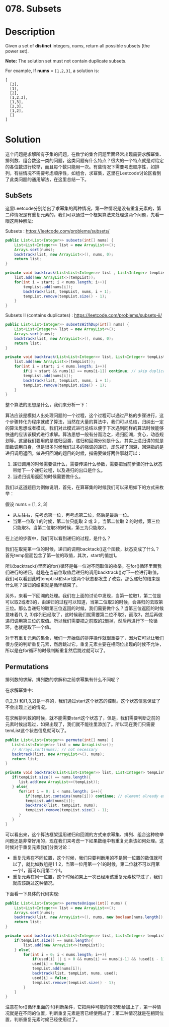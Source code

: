 # 078. Subsets

# Description

Given a set of **distinct** integers, *nums*, return all possible subsets (the power set).

**Note:** The solution set must not contain duplicate subsets.

For example,
If **nums** = `[1,2,3]`, a solution is:

```
[
  [3],
  [1],
  [2],
  [1,2,3],
  [1,3],
  [2,3],
  [1,2],
  []
]
```

# Solution

这个问题是求解所有子集的问题，在数学的集合问题里面经常出现需要求解幂集、排列数、组合数这一类的问题，这类问题有什么特点？很大的一个特点就是对给定的各位数进行枚举，而且每个数只能用一次。有些情况下需要考虑顺序性，如排列，有些情况不需要考虑顺序性，如组合，求幂集，这里在Leetcode讨论区看到了此类问题的通用解法，在这里总结一下。

## SubSets

这里Leetcode分别给出了求幂集的两种情况，第一种情况是没有重复元素的，第二种情况是有重复元素的，我们可以通过一个框架算法来处理这两个问题，先看一眼这两种解法:

Subsets : https://leetcode.com/problems/subsets/

```java
public List<List<Integer>> subsets(int[] nums) {
    List<List<Integer>> list = new ArrayList<>();
    Arrays.sort(nums);
    backtrack(list, new ArrayList<>(), nums, 0);
    return list;
}

private void backtrack(List<List<Integer>> list , List<Integer> tempList, int [] nums, int start){
    list.add(new ArrayList<>(tempList));
    for(int i = start; i < nums.length; i++){
        tempList.add(nums[i]);
        backtrack(list, tempList, nums, i + 1);
        tempList.remove(tempList.size() - 1);
    }
}
```

Subsets II (contains duplicates) : https://leetcode.com/problems/subsets-ii/

```java
public List<List<Integer>> subsetsWithDup(int[] nums) {
    List<List<Integer>> list = new ArrayList<>();
    Arrays.sort(nums);
    backtrack(list, new ArrayList<>(), nums, 0);
    return list;
}

private void backtrack(List<List<Integer>> list, List<Integer> tempList, int [] nums, int start){
    list.add(new ArrayList<>(tempList));
    for(int i = start; i < nums.length; i++){
        if(i > start && nums[i] == nums[i-1]) continue; // skip duplicates
        tempList.add(nums[i]);
        backtrack(list, tempList, nums, i + 1);
        tempList.remove(tempList.size() - 1);
    }
} 
```

整个算法的思想是什么，我们来分析一下：

算法应该是模拟人出处理问题的一个过程，这个过程可以通过严格的步骤进行，这个步骤转化为程序就成了算法，当然在大量的算法中，我们可以总结，归纳出一定的算法思想或者模式，我们对此模式进行总结以便于下次遇到同样的算法时候能够快速的应该该模式进行求解。算法思想一般有分而治之，递归回溯，贪心，动态规划等。这里我们要用的是递归回溯，递归和回溯分别是什么，其实上递归讲的就是函数调用自身，但是很多时候我们过多的强调的递归，却忽视了回溯，回溯指的是递归调用返回。做递归回溯的题目的时候，指需要做好两件事就可以：

1. 递归调用的时候需要做什么，需要传递什么参数，需要把当前步骤的什么状态带给下一个递归过程，以及递归的出口是什么。
2. 当递归调用返回的时候需要做什么。

我们以这道题目为例做说明，首先，在算幂集的时候我们可以采用如下的方式来枚举：

假设 nums = [1, 2, 3]

- 从左往右，先考虑第一位，再考虑第二位，然后是最后一位。
- 当第一位取 1 的时候，第二位只能取 2 或 3 ，当第二位取 2 的时候，第三位只能取3。当第二位取3的时候，第三为只能取2。

在上述的步骤中，我们可以看到递归的过程，是什么？

我们在取完第一位的时候，递归的调用backtack()这个函数，状态变成了什么？首先temp里面包含了第一位的取值，其次，start的值加1。

所以backtrack()里面的for()循环是每一位对不同取值的枚举。在for()循环里面我们进行的递归，就是在当前位取值后递归的调用backtrack()对下一位进行取值，我们可以看到此时tempList和start这两个状态都发生了改变。那么递归的结束是什么呢？递归的结束就是循环结束了。

另外，来看一下回溯的处理。我们在上面的讨论中发现，当第一位取1，第二位是可以取2或者3的，由递归的过程可以知道，当第二位取2的时候，会递归的去取第三位。那么当递归的取第三位返回的时候，我们需要做什么？当第三位返回的时候意味着(1, 2, 3)序列已经取了，这时候我们就需要第二位不取2，而取3，然后再做递归调用第三位的取值。所以我们需要把之前取的2删掉，然后再进行下一轮循环，也就是取下一个值。

对于有重复元素的集合，我们一开始做的排序操作就很重要了，因为它可以让我们很方便的判断重复元素，然后跳过它。重复元素主要在相同位出现的时候不允许，所以是在for循环的时候判断重复然后跳过就可以了。

## Permutations

排列数的求解，排列数的求解和之前求幂集有什么不同呢？

在求解幂集中:

(1,2,3) 和(1,3,2)是一样的，我们通过start这个状态的控制。这个状态信息保证了不会出现上述的情况。

在求解排列数的时候，就不能需要start这个状态了，但是，我们需要判断之前的元素时候出现过，如果出现了，我们就不能往里添加了。所以现在我们只需要temList这个状态信息就可以了。

```java
public List<List<Integer>> permute(int[] nums) {
   List<List<Integer>> list = new ArrayList<>();
   // Arrays.sort(nums); // not necessary
   backtrack(list, new ArrayList<>(), nums);
   return list;
}

private void backtrack(List<List<Integer>> list, List<Integer> tempList, int [] nums){
   if(tempList.size() == nums.length){
      list.add(new ArrayList<>(tempList));
   } else{
      for(int i = 0; i < nums.length; i++){ 
         if(tempList.contains(nums[i])) continue; // element already exists, skip
         tempList.add(nums[i]);
         backtrack(list, tempList, nums);
         tempList.remove(tempList.size() - 1);
      }
   }
} 
```

可以看出来，这个算法框架运用递归和回溯的方式来求幂集、排列、组合这种枚举问题还是非常好用的，现在我们来考虑一下如果数组中有重复元素该如何处理。这时候对于重复元素我们分类讨论：

- 重复元素在不同位置，这个时候，我们只要判断用的不是同一位置的数值就可以了，就比如数组是1 1 2，当第一位用第一个1的时候，第二位就不可以用第一个1，而可以用第二个1。
- 重复元素在同一位置，这个时候如果上一次已经用该重复元素枚举过了，我们就应该跳过这种情况。

下面看一下具体的代码实现:

```java
public List<List<Integer>> permuteUnique(int[] nums) {
    List<List<Integer>> list = new ArrayList<>();
    Arrays.sort(nums);
    backtrack(list, new ArrayList<>(), nums, new boolean[nums.length]);
    return list;
}

private void backtrack(List<List<Integer>> list, List<Integer> tempList, int [] nums, boolean [] used){
    if(tempList.size() == nums.length){
        list.add(new ArrayList<>(tempList));
    } else{
        for(int i = 0; i < nums.length; i++){
            if(used[i] || i > 0 && nums[i] == nums[i-1] && !used[i - 1]) continue;
            used[i] = true; 
            tempList.add(nums[i]);
            backtrack(list, tempList, nums, used);
            used[i] = false; 
            tempList.remove(tempList.size() - 1);
        }
    }
}
```

注意在for()循环里面的if()判断条件，它把两种可能的情况都给加上了，第一种情况就是在不同的位置，判断重复元素是否已经使用过了；第二种情况就是在相同位置，判断重复元素时候已经使用过了。

